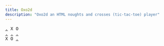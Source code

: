 ```yaml
---
title: Oxo2d 
description: "Oxo2d an HTML noughts and crosses (tic-tac-toe) player"
---
```


<pre class="oxo2d">
<a href="../7u/">.</a> X O
<a href="../85/">.</a> <a href="../68/">.</a> <a href="../88/">.</a>
X O <a href="../8b/">.</a>
</pre>
